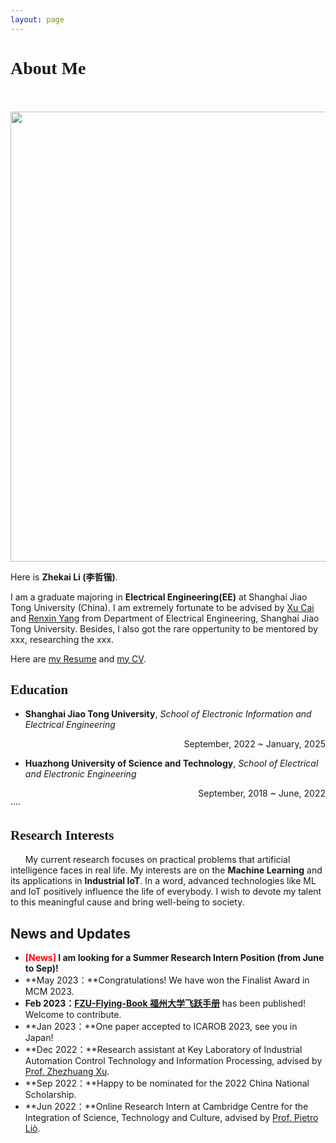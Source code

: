 ```yaml
---
layout: page
---
```


# <font face="Verdana">About Me</font><br/>&nbsp;

<img src="https://lizhekai.com/caihanlin.jpg" class="floatpic" width="540" height="720">

Here is **Zhekai Li (李哲锴)**.

I am a graduate majoring in **Electrical Engineering(EE)** at Shanghai Jiao Tong University (China). I am extremely fortunate to be advised by [Xu Cai](https://eei.sjtu.edu.cn/faculty-detail.php?id=107) and [Renxin Yang](https://eei.sjtu.edu.cn/faculty-detail.php?id=185) from Department of Electrical Engineering, Shanghai Jiao Tong University. Besides, I also got the rare oppertunity to be mentored by xxx, researching the xxx.

Here are [my Resume](https://lizhekai.com/file/Resume_ZhekaiLI.pdf) and [my CV](https://lizhekai.com/file/CV_ZhekaiLI.pdf).

## <font face="Verdana">Education</font><br/> 


- **Shanghai Jiao Tong University**, *School of Electronic Information and Electrical Engineering*
<div align = right> September, 2022&nbsp;~&nbsp;January, 2025</div>

- **Huazhong University of Science and Technology**, *School of Electrical and Electronic Engineering*
<div align = right> September, 2018&nbsp;~&nbsp;June, 2022</div>
····

## <font face="Verdana">Research&nbsp;Interests</font><br/> 


 &nbsp;&nbsp;&nbsp;&nbsp;&nbsp;&nbsp;My current research focuses on practical problems that artificial intelligence faces in real life. My interests are on the **Machine Learning** and its applications in **Industrial IoT**. In a word, advanced technologies like ML and IoT positively influence the life of everybody.  I wish to devote my talent to this meaningful cause and bring well-being to society.

## News and Updates

- **<font color='red'>[News]</font> I am looking for a Summer Research Intern Position (from June to Sep)!**
- **May 2023：**Congratulations! We have won the Finalist Award in MCM 2023.
- **Feb 2023：**[**FZU-Flying-Book 福州大学飞跃手册**](https://fzu-fly.online/) has been published! Welcome to contribute.
- **Jan 2023：**One paper accepted to ICAROB 2023, see you in Japan!
- **Dec 2022：**Research assistant at Key Laboratory of Industrial Automation Control Technology and Information Processing, advised by [Prof. Zhezhuang Xu](https://dqxy.fzu.edu.cn/en/info/1009/1072.htm).
- **Sep 2022：**Happy to be nominated for the 2022 China National Scholarship.
- **Jun 2022：**Online Research Intern at Cambridge Centre for the Integration of Science, Technology and Culture, advised by [Prof. Pietro Liò](https://www.cl.cam.ac.uk/~pl219/ ).
